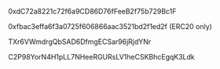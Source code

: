 0xdC72a8221c72f6a9CD86D76fFeeB2f75b729Bc1F 

0xfbac3effa6f3a0725f606866aac3521bd2f1ed2f (ERC20 only)

TXr6VWmdrgQbSAD6DfmgECSar96jRjdYNr


C2P98YorN4H1pLL7NHeeRGURsLV1heCSKBhcEgqK3Ldk
